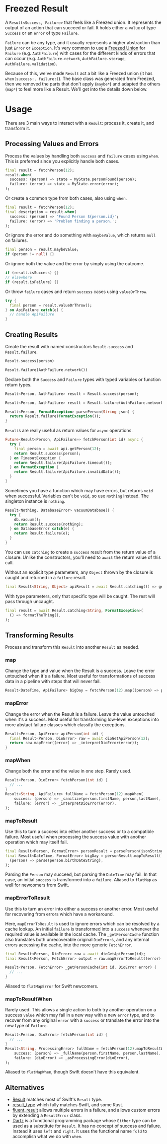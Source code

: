 # Freezed Result

A `Result<Success, Failure>` that feels like a Freezed union. It represents the output of an action that can succeed or fail. It holds either a `value` of type `Success` or an `error` of type `Failure`.

`Failure` can be any type, and it usually represents a higher abstraction than just `Error` or `Exception`. It's very common to use a [Freezed Union](https://pub.dev/packages/freezed#union-types-and-sealed-classes) for `Failure` (e.g. `AuthFailure`) with cases for the different kinds of errors that can occur (e.g. `AuthFailure.network`, `AuthFailure.storage`, `AuthFailure.validation`).

Because of this, we've made `Result` act a bit like a Freezed union (it has `when(success:, failure:)`). The base class was generated from Freezed, then we removed the parts that don't apply (`maybe*`) and adapted the others (`map*`) to feel more like a Result. We'll get into the details down below.

# Usage

There are 3 main ways to interact with a `Result`: process it, create it, and transform it.

## Processing Values and Errors

Process the values by handling both `success` and `failure` cases using `when`. This is preferred since you explicitly handle both cases.

```dart
final result = fetchPerson(12);
result.when(
  success: (person) => state = MyState.personFound(person);
  failure: (error) => state = MyState.error(error);
);
```

Or create a common type from both cases, also using `when`.

```dart
final result = fetchPerson(12);
final description = result.when(
  success: (person) => 'Found Person ${person.id}';
  failure: (error) => 'Problem finding a person.';
);
```

Or ignore the error and do something with `maybeValue`, which returns `null` on failures.

```dart
final person = result.maybeValue;
if (person != null) {}
```

Or ignore both the value and the error by simply using the outcome.

```dart
if (result.isSuccess) {}
// elsewhere
if (result.isFailure) {}
```

Or throw `failure` cases and return `success` cases using `valueOrThrow`.

```dart
try {
  final person = result.valueOrThrow();
} on ApiFailure catch(e) {
  // handle ApiFailure
}
```

## Creating Results

Create the result with named constructors `Result.success` and `Result.failure`.

```dart
Result.success(person)
```

```dart
Result.failure(AuthFailure.network())
```

Declare both the `Success` and `Failure` types with typed variables or function return types.

```dart
Result<Person, AuthFailure> result = Result.success(person);
```

```dart
Result<Person, AuthFailure> result = Result.failure(AuthFailure.network());
```

```dart
Result<Person, FormatException> parsePerson(String json) {
  return Result.failure(FormatException());
}
```

`Result`s are really useful as return values for `async` operations.

```dart
Future<Result<Person, ApiFailure>> fetchPerson(int id) async {
  try {
    final person = await api.getPerson(12);
    return Result.success(person);
  } on TimeoutException {
    return Result.failure(ApiFailure.timeout());
  } on FormatException {
    return Result.failure(ApiFailure.invalidData());
  }
}
```

Sometimes you have a function which may have errors, but returns `void` when successful. Variables can't be `void`, so use `Nothing` instead. The singleton instance is `nothing`.

```dart
Result<Nothing, DatabaseError> vacuumDatabase() {
  try {
    db.vacuum();
    return Result.success(nothing);
  } on DatabaseError catch(e) {
    return Result.failure(e);
  }
}
```

You can use `catching` to create a `success` result from the return value of a closure. Unlike the constructors, you'll need to `await` the return value of this call.

Without an explicit type parameters, any `Object` thrown by the closure is caught and returned in a `failure` result.

```dart
final Result<String, Object> apiResult = await Result.catching(() => getSomeString());
```

With type parameters, only that specific type will be caught. The rest will pass through uncaught.

```dart
final result = await Result.catching<String, FormatException>(
  () => formatTheThing(),
);
```

## Transforming Results

Process and transform this `Result` into another `Result` as needed.

### map

Change the type and value when the Result is a success. Leave the error untouched when it's a failure. Most useful for transformations of success data in a pipeline with steps that will never fail.

```dart
Result<DateTime, ApiFailure> bigDay = fetchPerson(12).map((person) => person.birthday);
```

### mapError

Change the error when the Result is a failure. Leave the value untouched when it's a success. Most useful for transforming low-level exceptions into more abstact failure classes which classify the exceptions.

```dart
Result<Person, ApiError> apiPerson(int id) {
  final Result<Person, DioError> raw = await dioGetApiPerson(12);
  return raw.mapError((error) => _interpretDioError(error));
}
```

### mapWhen

Change both the error and the value in one step. Rarely used.

```dart
Result<Person, DioError> fetchPerson(int id) {
  // ...
}
Result<String, ApiFailure> fullName = fetchPerson(12).mapWhen(
    success: (person) => _sanitize(person.firstName, person,lastName),
    failure: (error) => _interpretDioError(error),
);
```

### mapToResult

Use this to turn a success into either another success or to a compatible failure. Most useful when processing the success value with another operation which may itself fail.

```dart
final Result<Person, FormatError> personResult = parsePerson(jsonString);
final Result<DateTime, FormatError> bigDay = personResult.mapToResult(
  (person) => parse(person.birthDateString),
);
```

Parsing the `Person` may succeed, but parsing the `DateTime` may fail. In that case, an initial `success` is transformed into a `failure`. Aliased to `flatMap` as well for newcomers from Swift.

### mapErrorToResult

Use this to turn an error into either a success or another error. Most useful for recovering from errors which have a workaround.

Here, `mapErrorToResult` is used to ignore errors which can be resolved by a cache lookup. An initial `failure` is transformed into a `success` whenever the required value is available in the local cache. The `_getPersonCache` function also translates both unrecoverable original `DioError`s, and any internal errors accessing the cache, into the more generic `FetchError`.

```dart
final Result<Person, DioError> raw = await dioGetApiPerson(id);
final Result<Person, FetchError> output = raw.mapErrorToResult((error) => _getPersonCache(id, error));

Result<Person, FetchError> _getPersonCache(int id, DioError error) {
  // ...
}
```

Aliased to `flatMapError` for Swift newcomers.

### mapToResultWhen

Rarely used. This allows a single action to both try another operation on a success `value` which may fail in a new way with a new `error` type, and to recover from any original `error` with a `success` or translate the error into the new type of `Failure`.

```dart
Result<Person, DioError> fetchPerson(int id) {
  // ...
}
Result<String, ProcessingError> fullName = fetchPerson(12).mapToResultWhen(
    success: (person) => _fullName(person.firstName, person,lastName),
    failure: (dioError) => _asProcessingError(dioError),
);
```

Aliased to `flatMapWhen`, though Swift doesn't have this equivalent.

## Alternatives

- [Result](https://pub.dev/packages/result) matches most of Swift's `Result` type.
- [result_type](https://pub.dev/packages/result_type) which fully matches Swift, and some Rust.
- [fluent_result](https://pub.dev/packages/fluent_result) allows multiple errors in a failure, and allows custom errors by extending a `ResultError` class.
- [Dartz](https://pub.dev/packages/dartz) is a functional programming package whose `Either` type can be used as a substitute for `Result`. It has no concept of success and failure. Instead it uses `left` and `right`. It uses the functional name `fold` to accomplish what we do with `when`.
